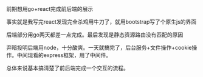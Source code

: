 前期想用go+react完成前后端的展示

事实就是我写完react发现完全杀鸡用牛刀了，就用bootstrap写了个原生js的界面

后端部分用go两天都差一点完成。最后发现是静态资源路由没有匹配的原因

弃暗投明后端用node，十分酸爽。一天就搞完了，后台服务+文件操作+cookie操作。中间现看的express框架，用了中间件。

总体来说基本搞清楚了前后端完成一个交互的流程。